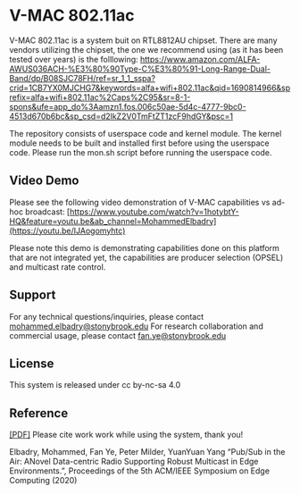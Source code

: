 # V-MAC 802.11ac
V-MAC 802.11ac is a system buit on RTL8812AU chipset. There are many vendors utilizing the chipset, the one we recommend using (as it has been tested over years) is the folllowing: 
https://www.amazon.com/ALFA-AWUS036ACH-%E3%80%90Type-C%E3%80%91-Long-Range-Dual-Band/dp/B08SJC78FH/ref=sr_1_1_sspa?crid=1CB7YX0MJCHG7&keywords=alfa+wifi+802.11ac&qid=1690814966&sprefix=alfa+wifi+802.11ac%2Caps%2C95&sr=8-1-spons&ufe=app_do%3Aamzn1.fos.006c50ae-5d4c-4777-9bc0-4513d670b6bc&sp_csd=d2lkZ2V0TmFtZT1zcF9hdGY&psc=1

The repository consists of userspace code and kernel module. The kernel module needs to be built and installed first before using the userspace code. Please run the mon.sh script before running the userspace code.

## Video Demo

Please see the following video demonstration of V-MAC capabilities vs ad-hoc broadcast: [https://www.youtube.com/watch?v=1hotybtY-HQ&feature=youtu.be&ab_channel=MohammedElbadry](https://youtu.be/IJAogomyhtc)

Please note this demo is demonstrating capabilities done on this platform that are not integrated yet, the capabilities are producer selection (OPSEL) and multicast rate control.

## Support

For any technical questions/inquiries, please contact mohammed.elbadry@stonybrook.edu
For research collaboration and commercial usage, please contact fan.ye@stonybrook.edu

## License

This system is released under cc by-nc-sa 4.0


## Reference

[[PDF]](http://www.ece.stonybrook.edu/~fanye/papers/sec20-vmac.pdf) Please cite work work while using the system, thank you!

Elbadry, Mohammed, Fan Ye, Peter Milder, YuanYuan Yang “Pub/Sub in the Air: ANovel Data-centric
Radio Supporting Robust Multicast in Edge Environments.”, Proceedings of the 5th ACM/IEEE
Symposium on Edge Computing (2020) 

